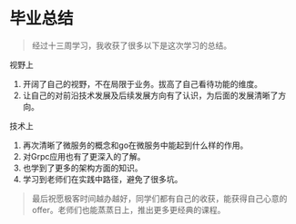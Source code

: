 # 毕业总结
> 经过十三周学习，我收获了很多以下是这次学习的总结。

视野上
1. 开阔了自己的视野，不在局限于业务。拔高了自己看待功能的维度。
2. 让自己的对前沿技术发展及后续发展方向有了认识，为后面的发展清晰了方向。

技术上
1. 再次清晰了微服务的概念和go在微服务中能起到什么样的作用。
2. 对Grpc应用也有了更深入的了解。
3. 也学到了更多的架构方面的知识。
4. 学习到老师们在实践中路径，避免了很多坑。

> 最后祝愿极客时间越办越好，同学们都有自己的收获，能获得自己心意的offer。老师们也能蒸蒸日上，推出更多更经典的课程。
